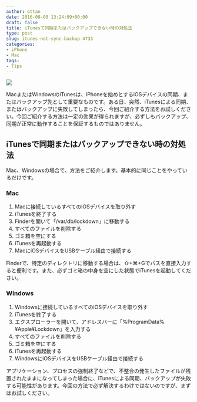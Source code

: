 ```yaml
---
author: ottan
date: 2016-08-08 13:24:09+00:00
draft: false
title: iTunesで同期またはバックアップできない時の対処法
type: post
slug: itunes-not-sync-backup-4733
categories:
- iPhone
- Mac
tags:
- Tips
---
```


![](/uploads/2016/08/160808-57a8828d3d743.jpg)






MacまたはWindowsのiTunesは、iPhoneを始めとするiOSデバイスの同期、またはバックアップ先として重要なものです。ある日、突然、iTunesによる同期、またはバックアップに失敗してしまったら、今回ご紹介する方法をお試しください。今回ご紹介する方法は一定の効果が得られますが、必ずしもバックアップ、同期が正常に動作することを保証するものではありません。





## iTunesで同期またはバックアップできない時の対処法





Mac、Windowsの場合で、方法をご紹介します。基本的に同じことをやっているだけです。





### Mac






  1. Macに接続しているすべてのiOSデバイスを取り外す
  2. iTunesを終了する
  3. Finderを開いて「/var/db/lockdown」に移動する
  4. すべてのファイルを削除する
  5. ゴミ箱を空にする
  6. iTunesを再起動する
  7. MacにiOSデバイスをUSBケーブル経由で接続する




Finderで、特定のディレクトリに移動する場合は、⇧+⌘+Gでパスを直接入力すると便利です。また、必ずゴミ箱の中身を空にした状態でiTunesを起動してください。





### Windows






  1. Windowsに接続しているすべてのiOSデバイスを取り外す 
  2. iTunesを終了する
  3. エクスプローラーを開いて、アドレスバーに「%ProgramData%¥Apple¥Lockdown」を入力する
  4. すべてのファイルを削除する
  5. ゴミ箱を空にする
  6. iTunesを再起動する
  7. WindowsにiOSデバイスをUSBケーブル経由で接続する




アプリケーション、プロセスの強制終了などで、不整合の発生したファイルが残置されたままになってしまった場合に、iTunesによる同期、バックアップが失敗する可能性があります。今回の方法で必ず解決するわけではないのですが、まずはお試しください。
